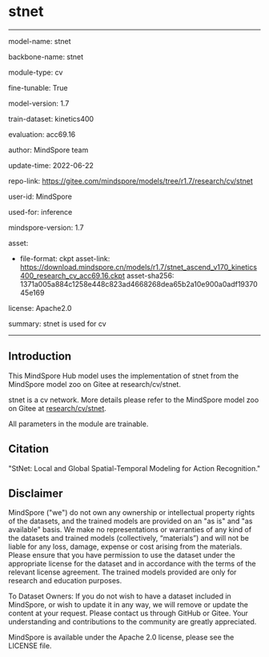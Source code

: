 # stnet

---

model-name: stnet

backbone-name: stnet

module-type: cv

fine-tunable: True

model-version: 1.7

train-dataset: kinetics400

evaluation: acc69.16

author: MindSpore team

update-time: 2022-06-22

repo-link: <https://gitee.com/mindspore/models/tree/r1.7/research/cv/stnet>

user-id: MindSpore

used-for: inference

mindspore-version: 1.7

asset:

-
    file-format: ckpt
    asset-link: <https://download.mindspore.cn/models/r1.7/stnet_ascend_v170_kinetics400_research_cv_acc69.16.ckpt>
    asset-sha256: 1371a005a884c1258e448c823ad4668268dea65b2a10e900a0adf1937045e169

license: Apache2.0

summary: stnet is used for cv

---

## Introduction

This MindSpore Hub model uses the implementation of stnet from the MindSpore model zoo on Gitee at research/cv/stnet.

stnet is a cv network. More details please refer to the MindSpore model zoo on Gitee at [research/cv/stnet](https://gitee.com/mindspore/models/blob/r1.7/research/cv/stnet/README_CN.md).

All parameters in the module are trainable.

## Citation

"StNet: Local and Global Spatial-Temporal Modeling for Action Recognition."

## Disclaimer

MindSpore ("we") do not own any ownership or intellectual property rights of the datasets, and the trained models are provided on an "as is" and "as available" basis. We make no representations or warranties of any kind of the datasets and trained models (collectively, “materials”) and will not be liable for any loss, damage, expense or cost arising from the materials. Please ensure that you have permission to use the dataset under the appropriate license for the dataset and in accordance with the terms of the relevant license agreement. The trained models provided are only for research and education purposes.

To Dataset Owners: If you do not wish to have a dataset included in MindSpore, or wish to update it in any way, we will remove or update the content at your request. Please contact us through GitHub or Gitee. Your understanding and contributions to the community are greatly appreciated.

MindSpore is available under the Apache 2.0 license, please see the LICENSE file.
